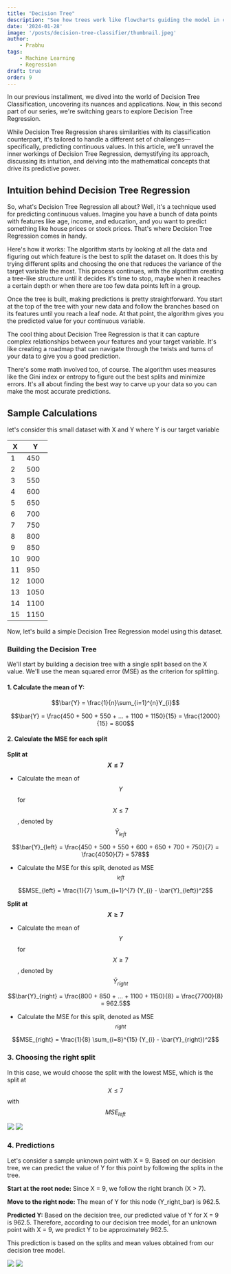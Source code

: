 ```yaml
---
title: "Decision Tree"
description: "See how trees work like flowcharts guiding the model in classifying the data!"
date: '2024-01-28'
image: '/posts/decision-tree-classifier/thumbnail.jpeg'
author:
    - Prabhu
tags: 
    - Machine Learning
    - Regression
draft: true
order: 9
---
```


In our previous installment, we dived into the world of Decision Tree Classification, uncovering its nuances and applications. Now, in this second part of our series, we're switching gears to explore Decision Tree Regression.

While Decision Tree Regression shares similarities with its classification counterpart, it's tailored to handle a different set of challenges—specifically, predicting continuous values. In this article, we'll unravel the inner workings of Decision Tree Regression, demystifying its approach, discussing its intuition, and delving into the mathematical concepts that drive its predictive power.

## Intuition behind Decision Tree Regression

So, what's Decision Tree Regression all about? Well, it's a technique used for predicting continuous values. Imagine you have a bunch of data points with features like age, income, and education, and you want to predict something like house prices or stock prices. That's where Decision Tree Regression comes in handy.

Here's how it works: The algorithm starts by looking at all the data and figuring out which feature is the best to split the dataset on. It does this by trying different splits and choosing the one that reduces the variance of the target variable the most. This process continues, with the algorithm creating a tree-like structure until it decides it's time to stop, maybe when it reaches a certain depth or when there are too few data points left in a group.

Once the tree is built, making predictions is pretty straightforward. You start at the top of the tree with your new data and follow the branches based on its features until you reach a leaf node. At that point, the algorithm gives you the predicted value for your continuous variable.

The cool thing about Decision Tree Regression is that it can capture complex relationships between your features and your target variable. It's like creating a roadmap that can navigate through the twists and turns of your data to give you a good prediction.

There's some math involved too, of course. The algorithm uses measures like the Gini index or entropy to figure out the best splits and minimize errors. It's all about finding the best way to carve up your data so you can make the most accurate predictions.

## Sample Calculations

let's consider this small dataset with X and Y where Y is our target variable

| X  | Y   |
|----|-----|
| 1  | 450 |
| 2  | 500 |
| 3  | 550 |
| 4  | 600 |
| 5  | 650 |
| 6  | 700 |
| 7  | 750 |
| 8  | 800 |
| 9  | 850 |
| 10 | 900 |
| 11 | 950 |
| 12 | 1000|
| 13 | 1050|
| 14 | 1100|
| 15 | 1150|


Now, let's build a simple Decision Tree Regression model using this dataset.

### Building the Decision Tree

We'll start by building a decision tree with a single split based on the X value. We'll use the mean squared error (MSE) as the criterion for splitting.

#### 1. Calculate the mean of Y:

```math
\bar{Y} = \frac{1}{n}\sum_{i=1}^{n}Y_{i}
```

```math
\bar{Y} = \frac{450 + 500 + 550 + ... + 1100 + 1150}{15} = \frac{12000}{15} = 800
```

#### 2. Calculate the MSE for each split

**Split at $$X \leq 7$$**
- Calculate the mean of $$Y$$ for $$X \leq 7$$, denoted by $$\bar{Y}_{left}$$

```math
\bar{Y}_{left} = \frac{450 + 500 + 550 + 600 + 650 + 700 + 750}{7} = \frac{4050}{7} = 578
```

- Calculate the MSE for this split, denoted as MSE<sub>$$left$$</sub>

```math
MSE_{left} = \frac{1}{7} \sum_{i=1}^{7} (Y_{i} - \bar{Y}_{left})^2
```

**Split at $$X \ge 7$$**
- Calculate the mean of $$Y$$ for $$X \ge 7$$, denoted by $$\bar{Y}_{right}$$

```math
\bar{Y}_{right} = \frac{800 + 850 + ... + 1100 + 1150}{8} = \frac{7700}{8} = 962.5
```

- Calculate the MSE for this split, denoted as MSE<sub>$$right$$</sub>

```math
MSE_{right} = \frac{1}{8} \sum_{i=8}^{15} (Y_{i} - \bar{Y}_{right})^2
```

### 3. Choosing the right split

In this case, we would choose the split with the lowest MSE, which is the split at $$X \leq 7$$ with $$MSE_{left}$$


![](/posts/decision-tree-regression/--light-flow-1.png)
![](/posts/decision-tree-regression/--dark-flow-1.png)


### 4. Predictions

Let's consider a sample unknown point with X = 9. Based on our decision tree, we can predict the value of Y for this point by following the splits in the tree.

**Start at the root node:**
Since X = 9, we follow the right branch (X > 7).

**Move to the right node:**
The mean of Y for this node (Y_right_bar) is 962.5.

**Predicted Y:**
Based on the decision tree, our predicted value of Y for X = 9 is 962.5.
Therefore, according to our decision tree model, for an unknown point with X = 9, we predict Y to be approximately 962.5.

This prediction is based on the splits and mean values obtained from our decision tree model.

![](/posts/decision-tree-regression/--light-flow-2.png)
![](/posts/decision-tree-regression/--dark-flow-2.png)
